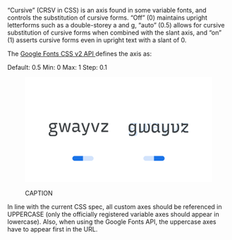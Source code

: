 “Cursive” (CRSV in CSS)  is an axis found in some variable fonts, and controls the substitution of cursive forms. “Off” (0) maintains upright letterforms such as a double-storey a and g, “auto” (0.5) allows for cursive substitution of cursive forms when combined with the slant axis, and “on” (1) asserts cursive forms even in upright text with a slant of 0.

The [Google Fonts CSS v2 API ](https://developers.google.com/fonts/docs/css2) defines the axis as:

Default: 0.5     Min: 0     Max: 1     Step: 0.1

<figure>

![ALT_TEXT](images/thumbnail.svg)
<figcaption>CAPTION</figcaption>

</figure>

In line with the current CSS spec, all custom axes should be referenced in UPPERCASE (only the officially registered variable axes should appear in lowercase). Also, when using the Google Fonts API, the uppercase axes have to appear first in the URL.
